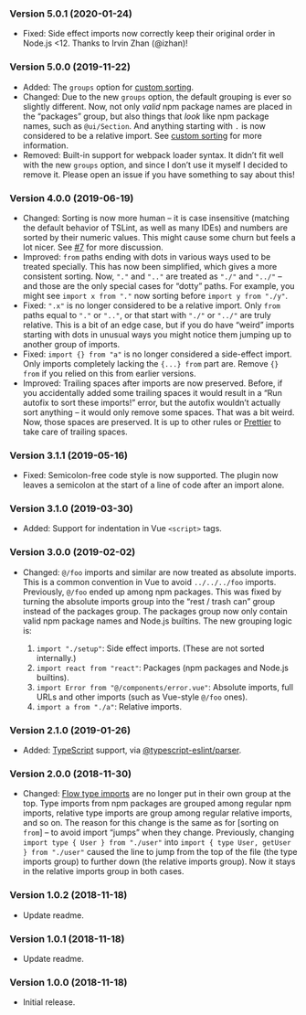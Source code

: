 ### Version 5.0.1 (2020-01-24)

- Fixed: Side effect imports now correctly keep their original order in
  Node.js <12. Thanks to Irvin Zhan (@izhan)!

### Version 5.0.0 (2019-11-22)

- Added: The `groups` option for [custom sorting].
- Changed: Due to the new `groups` option, the default grouping is ever so
  slightly different. Now, not only _valid_ npm package names are placed in the
  “packages” group, but also things that _look_ like npm package names, such as
  `@ui/Section`. And anything starting with `.` is now considered to be a
  relative import. See [custom sorting] for more information.
- Removed: Built-in support for webpack loader syntax. It didn’t fit well with
  the new `groups` option, and since I don’t use it myself I decided to remove
  it. Please open an issue if you have something to say about this!

### Version 4.0.0 (2019-06-19)

- Changed: Sorting is now more human – it is case insensitive (matching the
  default behavior of TSLint, as well as many IDEs) and numbers are sorted by
  their numeric values. This might cause some churn but feels a lot nicer. See
  [#7] for more discussion.
- Improved: `from` paths ending with dots in various ways used to be treated
  specially. This has now been simplified, which gives a more consistent
  sorting. Now, `"."` and `".."` are treated as `"./"` and `"../"` – and those
  are the only special cases for “dotty” paths. For example, you might see
  `import x from "."` now sorting before `import y from "./y"`.
- Fixed: `".x"` is no longer considered to be a relative import. Only `from`
  paths equal to `"."` or `".."`, or that start with `"./"` or `"../"` are truly
  relative. This is a bit of an edge case, but if you do have “weird” imports
  starting with dots in unusual ways you might notice them jumping up to another
  group of imports.
- Fixed: `import {} from "a"` is no longer considered a side-effect import. Only
  imports completely lacking the `{...} from` part are. Remove `{} from` if you
  relied on this from earlier versions.
- Improved: Trailing spaces after imports are now preserved. Before, if you
  accidentally added some trailing spaces it would result in a “Run autofix to
  sort these imports!” error, but the autofix wouldn’t actually sort anything –
  it would only remove some spaces. That was a bit weird. Now, those spaces are
  preserved. It is up to other rules or [Prettier] to take care of trailing
  spaces.

### Version 3.1.1 (2019-05-16)

- Fixed: Semicolon-free code style is now supported. The plugin now leaves a
  semicolon at the start of a line of code after an import alone.

### Version 3.1.0 (2019-03-30)

- Added: Support for indentation in Vue `<script>` tags.

### Version 3.0.0 (2019-02-02)

- Changed: `@/foo` imports and similar are now treated as absolute imports. This
  is a common convention in Vue to avoid `../../../foo` imports. Previously,
  `@/foo` ended up among npm packages. This was fixed by turning the absolute
  imports group into the “rest / trash can” group instead of the packages group.
  The packages group now only contain valid npm package names and Node.js
  builtins. The new grouping logic is:

  1. `import "./setup"`: Side effect imports. (These are not sorted internally.)
  2. `import react from "react"`: Packages (npm packages and Node.js builtins).
  3. `import Error from "@/components/error.vue"`: Absolute imports, full URLs
     and other imports (such as Vue-style `@/foo` ones).
  4. `import a from "./a"`: Relative imports.

### Version 2.1.0 (2019-01-26)

- Added: [TypeScript] support, via [@typescript-eslint/parser].

### Version 2.0.0 (2018-11-30)

- Changed: [Flow type imports] are no longer put in their own group at the top.
  Type imports from npm packages are grouped among regular npm imports, relative
  type imports are group among regular relative imports, and so on. The reason
  for this change is the same as for [sorting on `from`] – to avoid import
  “jumps” when they change. Previously, changing
  `import type { User } from "./user"` into
  `import { type User, getUser } from "./user"` caused the line to jump from the
  top of the file (the type imports group) to further down (the relative imports
  group). Now it stays in the relative imports group in both cases.

### Version 1.0.2 (2018-11-18)

- Update readme.

### Version 1.0.1 (2018-11-18)

- Update readme.

### Version 1.0.0 (2018-11-18)

- Initial release.

<!-- prettier-ignore-start -->
[@typescript-eslint/parser]: https://github.com/typescript-eslint/typescript-eslint/tree/master/packages/parser
[#7]: https://github.com/lydell/eslint-plugin-simple-import-sort/issues/7
[custom sorting]: https://github.com/lydell/eslint-plugin-simple-import-sort/tree/06c4db7d92a82ec2e265ad1bbb0c0a3d76566222#custom-grouping
[flow type imports]: https://flow.org/en/docs/types/modules/
[prettier]: https://prettier.io/
[sort-from]: README.md#why-sort-on-from
[typescript]: https://www.typescriptlang.org/
<!-- prettier-ignore-end -->

